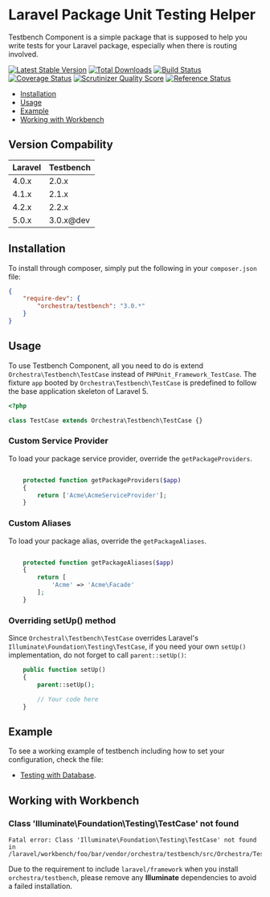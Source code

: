 Laravel Package Unit Testing Helper
==============

Testbench Component is a simple package that is supposed to help you write tests for your Laravel package, especially when there is routing involved.

[![Latest Stable Version](https://img.shields.io/github/release/orchestral/testbench.svg?style=flat)](https://packagist.org/packages/orchestra/testbench)
[![Total Downloads](https://img.shields.io/packagist/dt/orchestra/testbench.svg?style=flat)](https://packagist.org/packages/orchestra/testbench)
[![Build Status](https://img.shields.io/travis/orchestral/testbench/master.svg?style=flat)](https://travis-ci.org/orchestral/testbench)
[![Coverage Status](https://img.shields.io/coveralls/orchestral/testbench/master.svg?style=flat)](https://coveralls.io/r/orchestral/testbench?branch=master)
[![Scrutinizer Quality Score](https://img.shields.io/scrutinizer/g/orchestral/testbench/master.svg?style=flat)](https://scrutinizer-ci.com/g/orchestral/testbench/)
[![Reference Status](https://www.versioneye.com/php/orchestra:testbench/reference_badge.svg?style=flat)](https://www.versioneye.com/php/orchestra:testbench/references)

* [Installation](#installation)
* [Usage](#usage)
* [Example](#example)
* [Working with Workbench](#working-with-workbench)

## Version Compability

 Laravel  | Testbench
:---------|:----------
 4.0.x    | 2.0.x
 4.1.x    | 2.1.x
 4.2.x    | 2.2.x
 5.0.x    | 3.0.x@dev

## Installation

To install through composer, simply put the following in your `composer.json` file:

```json
{
	"require-dev": {
		"orchestra/testbench": "3.0.*"
	}
}
```


## Usage

To use Testbench Component, all you need to do is extend `Orchestra\Testbench\TestCase` instead of `PHPUnit_Framework_TestCase`. The fixture `app` booted by `Orchestra\Testbench\TestCase` is predefined to follow the base application skeleton of Laravel 5.

```php
<?php

class TestCase extends Orchestra\Testbench\TestCase {}

```

### Custom Service Provider

To load your package service provider, override the `getPackageProviders`.

```php

	protected function getPackageProviders($app)
	{
		return ['Acme\AcmeServiceProvider'];
	}
```

### Custom Aliases

To load your package alias, override the `getPackageAliases`.

```php

	protected function getPackageAliases($app)
	{
		return [
			'Acme' => 'Acme\Facade'
		];
	}
```

### Overriding setUp() method

Since `Orchestral\Testbench\TestCase` overrides Laravel's `Illuminate\Foundation\Testing\TestCase`, if you need your own `setUp()` implementation, do not forget to call `parent::setUp()`:

```php
    public function setUp()
    {
    	parent::setUp();

    	// Your code here
    }
```

## Example

To see a working example of testbench including how to set your configuration, check the file:

* [Testing with Database](tests/DatabaseFixtureTest.php).

## Working with Workbench

### Class 'Illuminate\Foundation\Testing\TestCase' not found

	Fatal error: Class 'Illuminate\Foundation\Testing\TestCase' not found in /laravel/workbench/foo/bar/vendor/orchestra/testbench/src/Orchestra/Testbench/TestCase.php

Due to the requirement to include `laravel/framework` when you install `orchestra/testbench`, please remove any **Illuminate** dependencies to avoid a failed installation.
